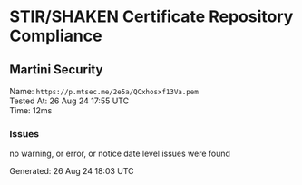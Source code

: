 # STIR/SHAKEN Certificate Repository Compliance

## Martini Security

Name: `https://p.mtsec.me/2e5a/QCxhosxf13Va.pem`\
Tested At: 26 Aug 24 17:55 UTC\
Time: 12ms

### Issues

no warning, or error, or notice date level issues were found

Generated: 26 Aug 24 18:03 UTC